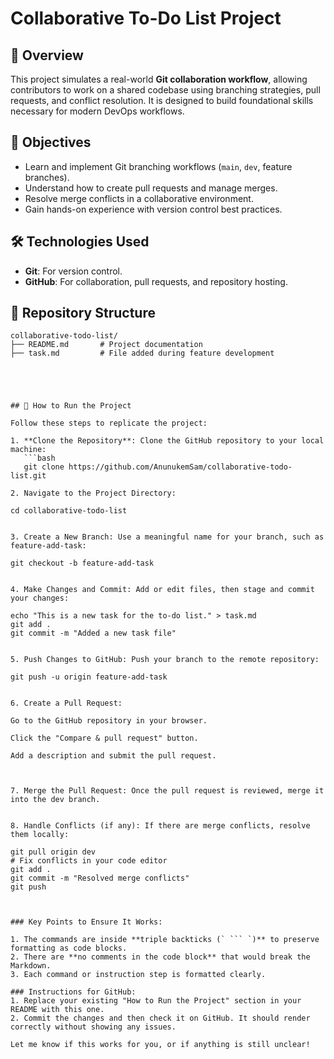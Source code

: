 # Collaborative To-Do List Project

## 🚀 Overview
This project simulates a real-world **Git collaboration workflow**, allowing contributors to work on a shared codebase using branching strategies, pull requests, and conflict resolution. It is designed to build foundational skills necessary for modern DevOps workflows.

## 🎯 Objectives
- Learn and implement Git branching workflows (`main`, `dev`, feature branches).
- Understand how to create pull requests and manage merges.
- Resolve merge conflicts in a collaborative environment.
- Gain hands-on experience with version control best practices.

## 🛠️ Technologies Used
- **Git**: For version control.
- **GitHub**: For collaboration, pull requests, and repository hosting.

## 📂 Repository Structure
```plaintext
collaborative-todo-list/
├── README.md       # Project documentation
├── task.md         # File added during feature development





## 📝 How to Run the Project

Follow these steps to replicate the project:

1. **Clone the Repository**: Clone the GitHub repository to your local machine:
   ```bash
   git clone https://github.com/AnunukemSam/collaborative-todo-list.git

2. Navigate to the Project Directory:

cd collaborative-todo-list


3. Create a New Branch: Use a meaningful name for your branch, such as feature-add-task:

git checkout -b feature-add-task


4. Make Changes and Commit: Add or edit files, then stage and commit your changes:

echo "This is a new task for the to-do list." > task.md
git add .
git commit -m "Added a new task file"


5. Push Changes to GitHub: Push your branch to the remote repository:

git push -u origin feature-add-task


6. Create a Pull Request:

Go to the GitHub repository in your browser.

Click the "Compare & pull request" button.

Add a description and submit the pull request.



7. Merge the Pull Request: Once the pull request is reviewed, merge it into the dev branch.


8. Handle Conflicts (if any): If there are merge conflicts, resolve them locally:

git pull origin dev
# Fix conflicts in your code editor
git add .
git commit -m "Resolved merge conflicts"
git push



### Key Points to Ensure It Works:

1. The commands are inside **triple backticks (` ``` `)** to preserve formatting as code blocks.
2. There are **no comments in the code block** that would break the Markdown.
3. Each command or instruction step is formatted clearly.

### Instructions for GitHub:
1. Replace your existing "How to Run the Project" section in your README with this one.
2. Commit the changes and then check it on GitHub. It should render correctly without showing any issues.

Let me know if this works for you, or if anything is still unclear!

